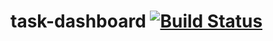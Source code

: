 # task-dashboard [![Build Status](https://travis-ci.org/kekekevin/task-dashboard.svg?branch=master)](https://travis-ci.org/kekekevin/task-dashboard)
